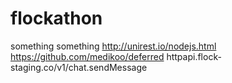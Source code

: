 # flockathon
something something 
http://unirest.io/nodejs.html
https://github.com/medikoo/deferred
httpapi.flock-staging.co/v1/chat.sendMessage
